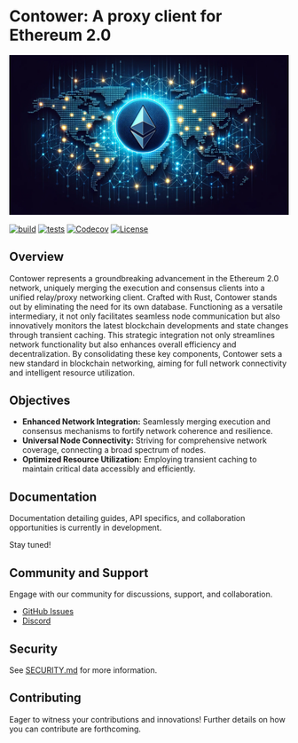 # Contower: A proxy client for Ethereum 2.0

![Contower Banner](assets/repo_banner.png)

[![build](https://github.com/SanderLoman/ConTower/actions/workflows/build.yml/badge.svg)](https://github.com/SanderLoman/ConTower/actions/workflows/build.yml)
[![tests](https://github.com/SanderLoman/ConTower/actions/workflows/tests.yml/badge.svg)](https://github.com/SanderLoman/ConTower/actions/workflows/tests.yml)
[![Codecov](https://img.shields.io/codecov/c/github/SanderLoman/ConTower?token=JT1850HR9J)](https://app.codecov.io/gh/SanderLoman/ConTower)
[![License](https://img.shields.io/badge/License-Apache_2.0-blue.svg)](https://opensource.org/licenses/Apache-2.0)

## Overview

Contower represents a groundbreaking advancement in the Ethereum 2.0 network, uniquely merging the execution and consensus clients into a unified relay/proxy networking client. Crafted with Rust, Contower stands out by eliminating the need for its own database. Functioning as a versatile intermediary, it not only facilitates seamless node communication but also innovatively monitors the latest blockchain developments and state changes through transient caching. This strategic integration not only streamlines network functionality but also enhances overall efficiency and decentralization. By consolidating these key components, Contower sets a new standard in blockchain networking, aiming for full network connectivity and intelligent resource utilization.

## Objectives

- **Enhanced Network Integration:** Seamlessly merging execution and consensus mechanisms to fortify network coherence and resilience.
- **Universal Node Connectivity:** Striving for comprehensive network coverage, connecting a broad spectrum of nodes.
- **Optimized Resource Utilization:** Employing transient caching to maintain critical data accessibly and efficiently.

## Documentation

Documentation detailing guides, API specifics, and collaboration opportunities is currently in development.

Stay tuned!

## Community and Support

Engage with our community for discussions, support, and collaboration.

- [GitHub Issues](https://github.com/SanderLoman/rust-p2p/issues)
- [Discord](https://discord.gg/vHWpWsjCqx)

## Security

See [SECURITY.md](SECURITY.md) for more information.

## Contributing

Eager to witness your contributions and innovations! Further details on how you can contribute are forthcoming.
